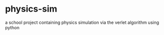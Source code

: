 # physics-sim
a school project containing physics simulation via the verlet algorithm using python 
